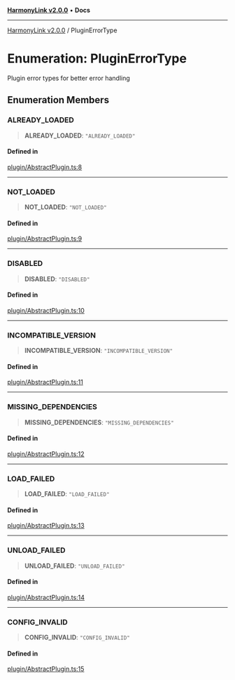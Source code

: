 [**HarmonyLink v2.0.0**](../README.md) • **Docs**

***

[HarmonyLink v2.0.0](../globals.md) / PluginErrorType

# Enumeration: PluginErrorType

Plugin error types for better error handling

## Enumeration Members

### ALREADY\_LOADED

> **ALREADY\_LOADED**: `"ALREADY_LOADED"`

#### Defined in

[plugin/AbstractPlugin.ts:8](https://github.com/Joniii11/HarmonyLink/blob/master/src/plugin/AbstractPlugin.ts#L8)

***

### NOT\_LOADED

> **NOT\_LOADED**: `"NOT_LOADED"`

#### Defined in

[plugin/AbstractPlugin.ts:9](https://github.com/Joniii11/HarmonyLink/blob/master/src/plugin/AbstractPlugin.ts#L9)

***

### DISABLED

> **DISABLED**: `"DISABLED"`

#### Defined in

[plugin/AbstractPlugin.ts:10](https://github.com/Joniii11/HarmonyLink/blob/master/src/plugin/AbstractPlugin.ts#L10)

***

### INCOMPATIBLE\_VERSION

> **INCOMPATIBLE\_VERSION**: `"INCOMPATIBLE_VERSION"`

#### Defined in

[plugin/AbstractPlugin.ts:11](https://github.com/Joniii11/HarmonyLink/blob/master/src/plugin/AbstractPlugin.ts#L11)

***

### MISSING\_DEPENDENCIES

> **MISSING\_DEPENDENCIES**: `"MISSING_DEPENDENCIES"`

#### Defined in

[plugin/AbstractPlugin.ts:12](https://github.com/Joniii11/HarmonyLink/blob/master/src/plugin/AbstractPlugin.ts#L12)

***

### LOAD\_FAILED

> **LOAD\_FAILED**: `"LOAD_FAILED"`

#### Defined in

[plugin/AbstractPlugin.ts:13](https://github.com/Joniii11/HarmonyLink/blob/master/src/plugin/AbstractPlugin.ts#L13)

***

### UNLOAD\_FAILED

> **UNLOAD\_FAILED**: `"UNLOAD_FAILED"`

#### Defined in

[plugin/AbstractPlugin.ts:14](https://github.com/Joniii11/HarmonyLink/blob/master/src/plugin/AbstractPlugin.ts#L14)

***

### CONFIG\_INVALID

> **CONFIG\_INVALID**: `"CONFIG_INVALID"`

#### Defined in

[plugin/AbstractPlugin.ts:15](https://github.com/Joniii11/HarmonyLink/blob/master/src/plugin/AbstractPlugin.ts#L15)

